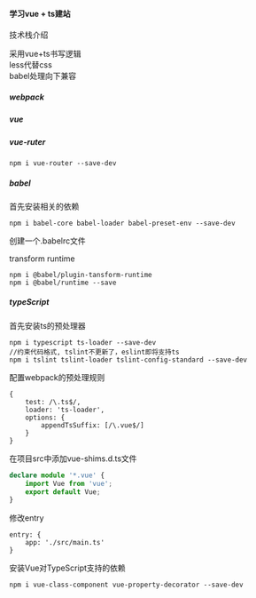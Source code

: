 #### 学习vue + ts建站
技术栈介绍  

采用vue+ts书写逻辑  
less代替css  
babel处理向下兼容  
##### webpack
##### vue
##### vue-ruter
```
npm i vue-router --save-dev
```
##### babel
首先安装相关的依赖  
```
npm i babel-core babel-loader babel-preset-env --save-dev
```
创建一个.babelrc文件

transform runtime
```
npm i @babel/plugin-tansform-runtime
npm i @babel/runtime --save
```
##### typeScript
首先安装ts的预处理器
```
npm i typescript ts-loader --save-dev
//约束代码格式, tslint不更新了，eslint即将支持ts
npm i tslint tslint-loader tslint-config-standard --save-dev
```
配置webpack的预处理规则
```
{
    test: /\.ts$/,
    loader: 'ts-loader',
    options: {
        appendTsSuffix: [/\.vue$/]
    }
}
```
在项目src中添加vue-shims.d.ts文件
```TypeScript
declare module '*.vue' {
    import Vue from 'vue';
    export default Vue;
}
```
修改entry
```
entry: {
    app: './src/main.ts'
}
```  

安装Vue对TypeScript支持的依赖
```
npm i vue-class-component vue-property-decorator --save-dev
```